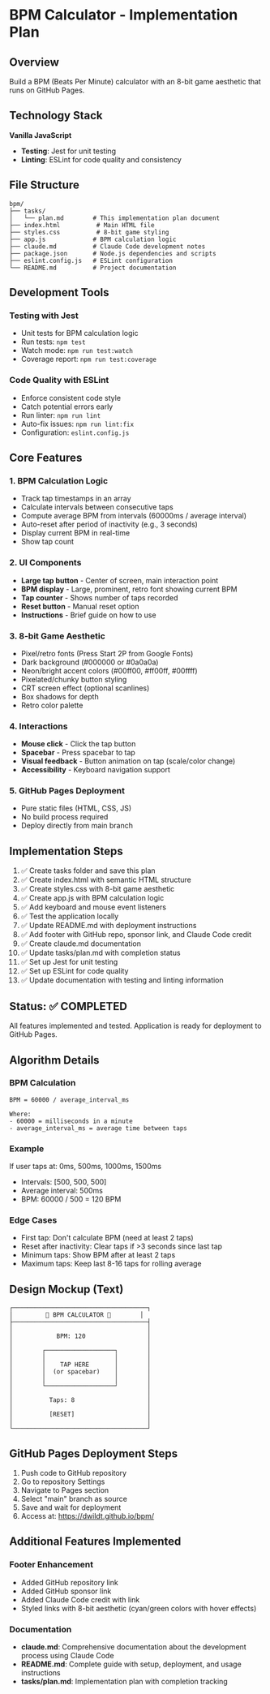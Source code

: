 # BPM Calculator - Implementation Plan

## Overview
Build a BPM (Beats Per Minute) calculator with an 8-bit game aesthetic that runs on GitHub Pages.

## Technology Stack
**Vanilla JavaScript**
- **Testing**: Jest for unit testing
- **Linting**: ESLint for code quality and consistency 

## File Structure
```
bpm/
├── tasks/
│   └── plan.md        # This implementation plan document
├── index.html          # Main HTML file
├── styles.css          # 8-bit game styling
├── app.js             # BPM calculation logic
├── claude.md          # Claude Code development notes
├── package.json       # Node.js dependencies and scripts
├── eslint.config.js   # ESLint configuration
└── README.md          # Project documentation
```

## Development Tools

### Testing with Jest
- Unit tests for BPM calculation logic
- Run tests: `npm test`
- Watch mode: `npm run test:watch`
- Coverage report: `npm run test:coverage`

### Code Quality with ESLint
- Enforce consistent code style
- Catch potential errors early
- Run linter: `npm run lint`
- Auto-fix issues: `npm run lint:fix`
- Configuration: `eslint.config.js`

## Core Features

### 1. BPM Calculation Logic
- Track tap timestamps in an array
- Calculate intervals between consecutive taps
- Compute average BPM from intervals (60000ms / average interval)
- Auto-reset after period of inactivity (e.g., 3 seconds)
- Display current BPM in real-time
- Show tap count

### 2. UI Components
- **Large tap button** - Center of screen, main interaction point
- **BPM display** - Large, prominent, retro font showing current BPM
- **Tap counter** - Shows number of taps recorded
- **Reset button** - Manual reset option
- **Instructions** - Brief guide on how to use

### 3. 8-bit Game Aesthetic
- Pixel/retro fonts (Press Start 2P from Google Fonts)
- Dark background (#000000 or #0a0a0a)
- Neon/bright accent colors (#00ff00, #ff00ff, #00ffff)
- Pixelated/chunky button styling
- CRT screen effect (optional scanlines)
- Box shadows for depth
- Retro color palette

### 4. Interactions
- **Mouse click** - Click the tap button
- **Spacebar** - Press spacebar to tap
- **Visual feedback** - Button animation on tap (scale/color change)
- **Accessibility** - Keyboard navigation support

### 5. GitHub Pages Deployment
- Pure static files (HTML, CSS, JS)
- No build process required
- Deploy directly from main branch

## Implementation Steps

1. ✅ Create tasks folder and save this plan
2. ✅ Create index.html with semantic HTML structure
3. ✅ Create styles.css with 8-bit game aesthetic
4. ✅ Create app.js with BPM calculation logic
5. ✅ Add keyboard and mouse event listeners
6. ✅ Test the application locally
7. ✅ Update README.md with deployment instructions
8. ✅ Add footer with GitHub repo, sponsor link, and Claude Code credit
9. ✅ Create claude.md documentation
10. ✅ Update tasks/plan.md with completion status
11. ✅ Set up Jest for unit testing
12. ✅ Set up ESLint for code quality
13. ✅ Update documentation with testing and linting information

## Status: ✅ COMPLETED

All features implemented and tested. Application is ready for deployment to GitHub Pages.

## Algorithm Details

### BPM Calculation
```
BPM = 60000 / average_interval_ms

Where:
- 60000 = milliseconds in a minute
- average_interval_ms = average time between taps
```

### Example
If user taps at: 0ms, 500ms, 1000ms, 1500ms
- Intervals: [500, 500, 500]
- Average interval: 500ms
- BPM: 60000 / 500 = 120 BPM

### Edge Cases
- First tap: Don't calculate BPM (need at least 2 taps)
- Reset after inactivity: Clear taps if >3 seconds since last tap
- Minimum taps: Show BPM after at least 2 taps
- Maximum taps: Keep last 8-16 taps for rolling average

## Design Mockup (Text)

```
┌─────────────────────────────────────┐
│         🎵 BPM CALCULATOR 🎵        │
├─────────────────────────────────────┤
│                                     │
│            BPM: 120                 │
│                                     │
│        ┌───────────────────┐        │
│        │                   │        │
│        │    TAP HERE       │        │
│        │  (or spacebar)    │        │
│        │                   │        │
│        └───────────────────┘        │
│                                     │
│          Taps: 8                    │
│                                     │
│          [RESET]                    │
│                                     │
└─────────────────────────────────────┘
```

## GitHub Pages Deployment Steps

1. Push code to GitHub repository
2. Go to repository Settings
3. Navigate to Pages section
4. Select "main" branch as source
5. Save and wait for deployment
6. Access at: https://dwildt.github.io/bpm/

## Additional Features Implemented

### Footer Enhancement
- Added GitHub repository link
- Added GitHub sponsor link
- Added Claude Code credit with link
- Styled links with 8-bit aesthetic (cyan/green colors with hover effects)

### Documentation
- **claude.md**: Comprehensive documentation about the development process using Claude Code
- **README.md**: Complete guide with setup, deployment, and usage instructions
- **tasks/plan.md**: Implementation plan with completion tracking
